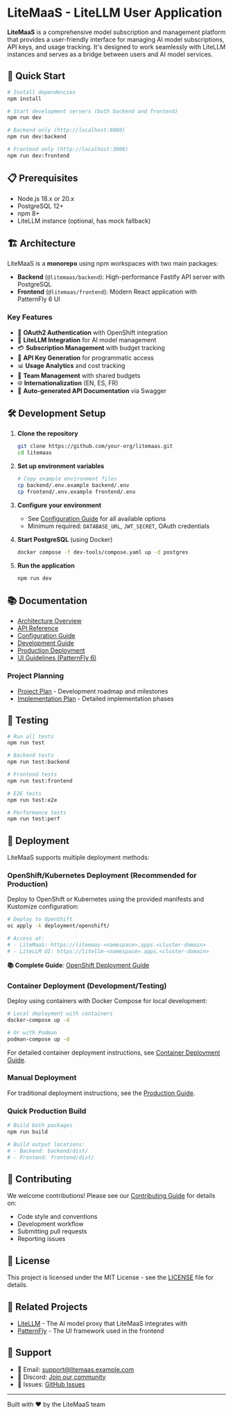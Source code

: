 # LiteMaaS - LiteLLM User Application

**LiteMaaS** is a comprehensive model subscription and management platform that provides a user-friendly interface for managing AI model subscriptions, API keys, and usage tracking. It's designed to work seamlessly with LiteLLM instances and serves as a bridge between users and AI model services.

## 🚀 Quick Start

```bash
# Install dependencies
npm install

# Start development servers (both backend and frontend)
npm run dev

# Backend only (http://localhost:8080)
npm run dev:backend

# Frontend only (http://localhost:3000)
npm run dev:frontend
```

## 📋 Prerequisites

- Node.js 18.x or 20.x
- PostgreSQL 12+
- npm 8+
- LiteLLM instance (optional, has mock fallback)

## 🏗️ Architecture

LiteMaaS is a **monorepo** using npm workspaces with two main packages:

- **Backend** (`@litemaas/backend`): High-performance Fastify API server with PostgreSQL
- **Frontend** (`@litemaas/frontend`): Modern React application with PatternFly 6 UI

### Key Features

- 🔐 **OAuth2 Authentication** with OpenShift integration
- 🤖 **LiteLLM Integration** for AI model management
- 💳 **Subscription Management** with budget tracking
- 🔑 **API Key Generation** for programmatic access
- 📊 **Usage Analytics** and cost tracking
- 👥 **Team Management** with shared budgets
- 🌐 **Internationalization** (EN, ES, FR)
- 📖 **Auto-generated API Documentation** via Swagger

## 🛠️ Development Setup

1. **Clone the repository**
   ```bash
   git clone https://github.com/your-org/litemaas.git
   cd litemaas
   ```

2. **Set up environment variables**
   ```bash
   # Copy example environment files
   cp backend/.env.example backend/.env
   cp frontend/.env.example frontend/.env
   ```

3. **Configure your environment**
   - See [Configuration Guide](docs/deployment/configuration.md) for all available options
   - Minimum required: `DATABASE_URL`, `JWT_SECRET`, OAuth credentials

4. **Start PostgreSQL** (using Docker)
   ```bash
   docker compose -f dev-tools/compose.yaml up -d postgres
   ```

5. **Run the application**
   ```bash
   npm run dev
   ```

## 📚 Documentation

- [Architecture Overview](docs/architecture/overview.md)
- [API Reference](docs/api/README.md)
- [Configuration Guide](docs/deployment/configuration.md)
- [Development Guide](docs/development/setup.md)
- [Production Deployment](docs/deployment/production-guide.md)
- [UI Guidelines (PatternFly 6)](docs/development/ui-guidelines.md)

### Project Planning
- [Project Plan](PROJECT_PLAN.md) - Development roadmap and milestones
- [Implementation Plan](IMPLEMENTATION_PLAN.md) - Detailed implementation phases

## 🧪 Testing

```bash
# Run all tests
npm run test

# Backend tests
npm run test:backend

# Frontend tests
npm run test:frontend

# E2E tests
npm run test:e2e

# Performance tests
npm run test:perf
```

## 🚀 Deployment

LiteMaaS supports multiple deployment methods:

### OpenShift/Kubernetes Deployment (Recommended for Production)
Deploy to OpenShift or Kubernetes using the provided manifests and Kustomize configuration:
```bash
# Deploy to OpenShift
oc apply -k deployment/openshift/

# Access at:
# - LiteMaaS: https://litemaas-<namespace>.apps.<cluster-domain>
# - LiteLLM UI: https://litellm-<namespace>.apps.<cluster-domain>
```

**📚 Complete Guide**: [OpenShift Deployment Guide](docs/deployment/openshift-deployment.md)

### Container Deployment (Development/Testing)
Deploy using containers with Docker Compose for local development:
```bash
# Local deployment with containers
docker-compose up -d

# Or with Podman
podman-compose up -d
```

For detailed container deployment instructions, see [Container Deployment Guide](docs/deployment/containers.md).

### Manual Deployment
For traditional deployment instructions, see the [Production Guide](docs/deployment/production-guide.md).

### Quick Production Build
```bash
# Build both packages
npm run build

# Build output locations:
# - Backend: backend/dist/
# - Frontend: frontend/dist/
```

## 🤝 Contributing

We welcome contributions! Please see our [Contributing Guide](CONTRIBUTING.md) for details on:
- Code style and conventions
- Development workflow
- Submitting pull requests
- Reporting issues

## 📄 License

This project is licensed under the MIT License - see the [LICENSE](LICENSE) file for details.

## 🔗 Related Projects

- [LiteLLM](https://github.com/BerriAI/litellm) - The AI model proxy that LiteMaaS integrates with
- [PatternFly](https://www.patternfly.org/) - The UI framework used in the frontend

## 💬 Support

- 📧 Email: support@litemaas.example.com
- 💬 Discord: [Join our community](https://discord.gg/litemaas)
- 🐛 Issues: [GitHub Issues](https://github.com/your-org/litemaas/issues)

---

Built with ❤️ by the LiteMaaS team